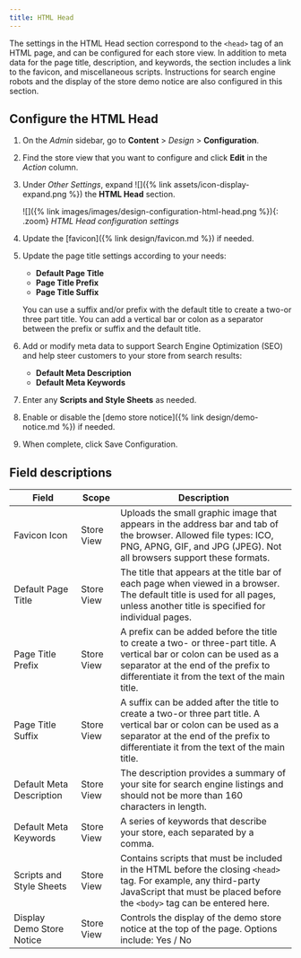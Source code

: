 ```yaml
---
title: HTML Head
---
```


The settings in the HTML Head section correspond to the `<head>` tag of an HTML page, and can be configured for each store view. In addition to meta data for the page title, description, and keywords, the section includes a link to the favicon, and miscellaneous scripts. Instructions for search engine robots and the display of the store demo notice are also configured in this section.

## Configure the HTML Head

1. On the _Admin_ sidebar, go to **Content** > _Design_ > **Configuration**.

1. Find the store view that you want to configure and click **Edit** in the _Action_ column.

1. Under _Other Settings_, expand ![]({% link assets/icon-display-expand.png %}) the **HTML Head** section.

   ![]({% link images/images/design-configuration-html-head.png %}){: .zoom}
   _HTML Head configuration settings_

1. Update the [favicon]({% link design/favicon.md %}) if needed.

1. Update the page title settings according to your needs:

   - **Default Page Title**
   - **Page Title Prefix**
   - **Page Title Suffix**

   You can use a suffix and/or prefix with the default title to create a two-or three part title. You can add a vertical bar or colon as a separator between the prefix or suffix and the default title.

1. Add or modify meta data to support Search Engine Optimization (SEO) and help steer customers to your store from search results:

   - **Default Meta Description**
   - **Default Meta Keywords**

1. Enter any **Scripts and Style Sheets** as needed.

1. Enable or disable the [demo store notice]({% link design/demo-notice.md %}) if needed.

1. When complete, click <span class="btn">Save Configuration</span>.

## Field descriptions

|Field|Scope|Description|
|--- |--- |--- |
|Favicon Icon|Store View|Uploads the small graphic image that appears in the address bar and tab of the browser. Allowed file types: ICO, PNG, APNG, GIF, and JPG (JPEG). Not all browsers support these formats.|
|Default Page Title|Store View|The title that appears at the title bar of each page when viewed in a  browser. The default title is used for all pages, unless another title is specified for individual pages.|
|Page Title Prefix|Store View|A prefix can be added before the title to create a two- or three-part title. A vertical bar or colon can be used  as a separator at the end of the prefix to differentiate it from the text of the main title.|
|Page Title Suffix|Store View|A suffix can be added after the title to create a two-or three part title. A vertical bar or colon can be used as a separator at the end of the prefix to differentiate it from the text of the main title.|
|Default Meta Description|Store View|The description provides a summary of your site for search engine listings and should not be more than 160 characters in length.|
|Default Meta Keywords|Store View|A series of keywords that describe your store, each separated by a comma.|
|Scripts and Style Sheets|Store View|Contains scripts that must be included in the HTML before the closing `<head>` tag. For example, any third-party JavaScript that must be placed before the `<body>` tag can be entered here.|
|Display Demo Store Notice|Store View|Controls the display of the demo store notice at the top of the page. Options include: Yes / No|
